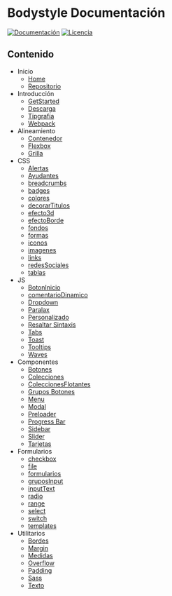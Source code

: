 # Bodystyle Documentación

[![Documentación](https://img.shields.io/badge/docs-v3.5.0-green.svg)](https://bodystyle.000webhostapp.com)
[![Licencia](https://img.shields.io/badge/MIT-3.5.0-blue.svg)](https://github.com/FedericoManzano/bodystyle-iconos/blob/master/LICENCE)

## Contenido

- Inicio
    - [Home](https://bodystyle.000webhostapp.com/)
    - [Repositorio](https://github.com/FedericoManzano/bodystyle)
- Introducción
    - [GetStarted](https://bodystyle.000webhostapp.com/inicio/#/documentacion/GetStarted)
    - [Descarga](https://bodystyle.000webhostapp.com/inicio/#/documentacion/descarga)
    - [Tipgrafía](https://bodystyle.000webhostapp.com/inicio/#/documentacion/tipografia)
    - [Webpack](https://bodystyle.000webhostapp.com/inicio/#/documentacion/webpack)
- Alineamiento
    - [Contenedor](https://bodystyle.000webhostapp.com/inicio/#/documentacion/contenedor)
    - [Flexbox](https://bodystyle.000webhostapp.com/inicio/#/documentacion/flexbox)
    - [Grilla](https://bodystyle.000webhostapp.com/inicio/#/documentacion/grilla)
- CSS 
    - [Alertas](https://bodystyle.000webhostapp.com/inicio/#/documentacion/alertas)
    - [Ayudantes](https://bodystyle.000webhostapp.com/inicio/#/documentacion/ayudantes)
    - [breadcrumbs](https://bodystyle.000webhostapp.com/inicio/#/documentacion/breadcrumbs)
    - [badges](https://bodystyle.000webhostapp.com/inicio/#/documentacion/badges)
    - [colores](https://bodystyle.000webhostapp.com/inicio/#/documentacion/colores)
    - [decorarTitulos](https://bodystyle.000webhostapp.com/inicio/#/documentacion/decorarTitulos)
    - [efecto3d](https://bodystyle.000webhostapp.com/inicio/#/documentacion/efecto3d)
    - [efectoBorde](https://bodystyle.000webhostapp.com/inicio/#/documentacion/efectoBorde)
    - [fondos](https://bodystyle.000webhostapp.com/inicio/#/documentacion/fondos)
    - [formas](https://bodystyle.000webhostapp.com/inicio/#/documentacion/formas)
    - [iconos](https://bodystyle.000webhostapp.com/inicio/#/documentacion/iconos)
    - [imagenes](https://bodystyle.000webhostapp.com/inicio/#/documentacion/imagenes)
    - [links](https://bodystyle.000webhostapp.com/inicio/#/documentacion/links)
    - [redesSociales](https://bodystyle.000webhostapp.com/inicio/#/documentacion/redesSociales)
    - [tablas](https://bodystyle.000webhostapp.com/inicio/#/documentacion/tablas)
- JS
    - [BotonInicio](https://bodystyle.000webhostapp.com/inicio/#/documentacion/botonInicio)
    - [comentarioDinamico](https://bodystyle.000webhostapp.com/inicio/#/documentacion/comentarioDinamico)
    - [Dropdown](https://bodystyle.000webhostapp.com/inicio/#/documentacion/dropdown)
    - [Paralax](https://bodystyle.000webhostapp.com/inicio/#/documentacion/paralax)
    - [Personalizado](https://bodystyle.000webhostapp.com/inicio/#/documentacion/personalizado)
    - [Resaltar Sintaxis](https://bodystyle.000webhostapp.com/inicio/#/documentacion/resaltarSintaxis)
    - [Tabs](https://bodystyle.000webhostapp.com/inicio/#/documentacion/tabs)
    - [Toast](https://bodystyle.000webhostapp.com/inicio/#/documentacion/toast)
    - [Tooltips](https://bodystyle.000webhostapp.com/inicio/#/documentacion/tooltips)
    - [Waves](https://bodystyle.000webhostapp.com/inicio/#/documentacion/waves)
- Componentes
    - [Botones](https://bodystyle.000webhostapp.com/inicio/#/documentacion/botones)
    - [Colecciones](https://bodystyle.000webhostapp.com/inicio/#/documentacion/colecciones)
    - [ColeccionesFlotantes](https://bodystyle.000webhostapp.com/inicio/#/documentacion/coleccionesFlotantes)
    - [Grupos Botones](https://bodystyle.000webhostapp.com/inicio/#/documentacion/gruposBotones)
    - [Menu](https://bodystyle.000webhostapp.com/inicio/#/documentacion/menu)
    - [Modal](https://bodystyle.000webhostapp.com/inicio/#/documentacion/modal)
    - [Preloader](https://bodystyle.000webhostapp.com/inicio/#/documentacion/preloader)
    - [Progress Bar](https://bodystyle.000webhostapp.com/inicio/#/documentacion/progressBar)
    - [Sidebar](https://bodystyle.000webhostapp.com/inicio/#/documentacion/sidebar)
    - [Slider](https://bodystyle.000webhostapp.com/inicio/#/documentacion/slider)
    - [Tarjetas](https://bodystyle.000webhostapp.com/inicio/#/documentacion/tarjetas)
- Formularios
    - [checkbox](https://bodystyle.000webhostapp.com/inicio/#/documentacion/checkbox)
    - [file](https://bodystyle.000webhostapp.com/inicio/#/documentacion/file)
    - [formularios](https://bodystyle.000webhostapp.com/inicio/#/documentacion/formularios)
    - [gruposInput](https://bodystyle.000webhostapp.com/inicio/#/documentacion/gruposInput)
    - [inputText](https://bodystyle.000webhostapp.com/inicio/#/documentacion/inputText)
    - [radio](https://bodystyle.000webhostapp.com/inicio/#/documentacion/radio)
    - [range](https://bodystyle.000webhostapp.com/inicio/#/documentacion/range)
    - [select](https://bodystyle.000webhostapp.com/inicio/#/documentacion/select)
    - [switch](https://bodystyle.000webhostapp.com/inicio/#/documentacion/switch)
    - [templates](https://bodystyle.000webhostapp.com/inicio/#/documentacion/templates)
- Utilitarios
    - [Bordes](https://bodystyle.000webhostapp.com/inicio/#/documentacion/bordes)
    - [Margin](https://bodystyle.000webhostapp.com/inicio/#/documentacion/margin)
    - [Medidas](https://bodystyle.000webhostapp.com/inicio/#/documentacion/medidas)
    - [Overflow](https://bodystyle.000webhostapp.com/inicio/#/documentacion/overflow)
    - [Padding](https://bodystyle.000webhostapp.com/inicio/#/documentacion/padding)
    - [Sass](https://bodystyle.000webhostapp.com/inicio/#/documentacion/sass)
    - [Texto](https://bodystyle.000webhostapp.com/inicio/#/documentacion/texto)

   